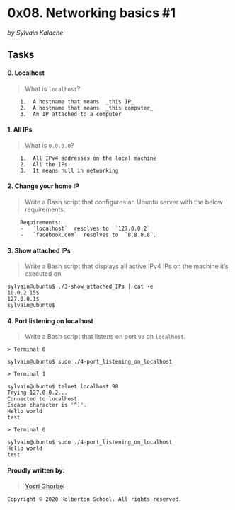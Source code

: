 
# 0x08. Networking basics #1

_by Sylvain Kalache_

## Tasks

#### 0. Localhost

> What is  `localhost`?
```
    1.  A hostname that means  _this IP_
    2.  A hostname that means  _this computer_
    3.  An IP attached to a computer
```

#### 1. All IPs

> What is  `0.0.0.0`?
```
    1.  All IPv4 addresses on the local machine
    2.  All the IPs
    3.  It means null in networking
```

#### 2. Change your home IP

>Write a Bash script that configures an Ubuntu server with the below requirements.
```
    Requirements:
    -   `localhost`  resolves to  `127.0.0.2`
    -   `facebook.com`  resolves to  `8.8.8.8`.
```

#### 3. Show attached IPs

>Write a Bash script that displays all active IPv4 IPs on the machine it’s executed on.
```
sylvain@ubuntu$ ./3-show_attached_IPs | cat -e
10.0.2.15$
127.0.0.1$
sylvain@ubuntu$
```

#### 4. Port listening on localhost

> Write a Bash script that listens on port  `98`  on  `localhost`.
```
> Terminal 0

sylvain@ubuntu$ sudo ./4-port_listening_on_localhost
```
```
> Terminal 1

sylvain@ubuntu$ telnet localhost 98
Trying 127.0.0.2...
Connected to localhost.
Escape character is '^]'.
Hello world
test
```
```
> Terminal 0

sylvain@ubuntu$ sudo ./4-port_listening_on_localhost
Hello world
test
```


#### Proudly written by:
> [Yosri Ghorbel](https://github.com/YosriGFX)
```
Copyright © 2020 Holberton School. All rights reserved.
```
